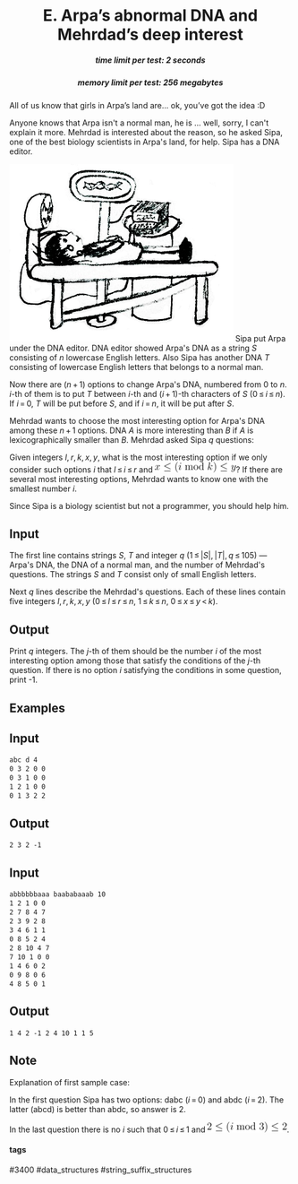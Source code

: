 <h1 style='text-align: center;'> E. Arpa’s abnormal DNA and Mehrdad’s deep interest</h1>

<h5 style='text-align: center;'>time limit per test: 2 seconds</h5>
<h5 style='text-align: center;'>memory limit per test: 256 megabytes</h5>

All of us know that girls in Arpa’s land are... ok, you’ve got the idea :D

Anyone knows that Arpa isn't a normal man, he is ... well, sorry, I can't explain it more. Mehrdad is interested about the reason, so he asked Sipa, one of the best biology scientists in Arpa's land, for help. Sipa has a DNA editor.

 ![](images/c9f871ceb6cf44beaf842d9538a30ec8cea3e8c4.png) Sipa put Arpa under the DNA editor. DNA editor showed Arpa's DNA as a string *S* consisting of *n* lowercase English letters. Also Sipa has another DNA *T* consisting of lowercase English letters that belongs to a normal man.

Now there are (*n* + 1) options to change Arpa's DNA, numbered from 0 to *n*. *i*-th of them is to put *T* between *i*-th and (*i* + 1)-th characters of *S* (0 ≤ *i* ≤ *n*). If *i* = 0, *T* will be put before *S*, and if *i* = *n*, it will be put after *S*.

Mehrdad wants to choose the most interesting option for Arpa's DNA among these *n* + 1 options. DNA *A* is more interesting than *B* if *A* is lexicographically smaller than *B*. Mehrdad asked Sipa *q* questions: 

Given integers *l*, *r*, *k*, *x*, *y*, what is the most interesting option if we only consider such options *i* that *l* ≤ *i* ≤ *r* and ![](images/4be23a58843c1c53ba43e24506b681643caca745.png)? If there are several most interesting options, Mehrdad wants to know one with the smallest number *i*.

Since Sipa is a biology scientist but not a programmer, you should help him.

## Input

The first line contains strings *S*, *T* and integer *q* (1 ≤ |*S*|, |*T*|, *q* ≤ 105) — Arpa's DNA, the DNA of a normal man, and the number of Mehrdad's questions. The strings *S* and *T* consist only of small English letters.

Next *q* lines describe the Mehrdad's questions. Each of these lines contain five integers *l*, *r*, *k*, *x*, *y* (0 ≤ *l* ≤ *r* ≤ *n*, 1 ≤ *k* ≤ *n*, 0 ≤ *x* ≤ *y* < *k*).

## Output

Print *q* integers. The *j*-th of them should be the number *i* of the most interesting option among those that satisfy the conditions of the *j*-th question. If there is no option *i* satisfying the conditions in some question, print -1.

## Examples

## Input


```
abc d 4  
0 3 2 0 0  
0 3 1 0 0  
1 2 1 0 0  
0 1 3 2 2  

```
## Output


```
2 3 2 -1   

```
## Input


```
abbbbbbaaa baababaaab 10  
1 2 1 0 0  
2 7 8 4 7  
2 3 9 2 8  
3 4 6 1 1  
0 8 5 2 4  
2 8 10 4 7  
7 10 1 0 0  
1 4 6 0 2  
0 9 8 0 6  
4 8 5 0 1  

```
## Output


```
1 4 2 -1 2 4 10 1 1 5   

```
## Note

Explanation of first sample case:

In the first question Sipa has two options: dabc (*i* = 0) and abdc (*i* = 2). The latter (abcd) is better than abdc, so answer is 2.

In the last question there is no *i* such that 0 ≤ *i* ≤ 1 and ![](images/7cc85c61d920b3b180f2ce094f0077871cd4c4d7.png).



#### tags 

#3400 #data_structures #string_suffix_structures 